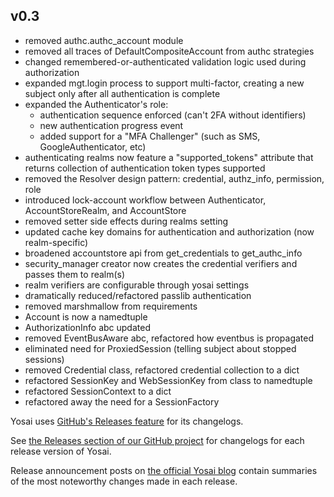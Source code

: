 v0.3
--------------
- removed authc.authc_account module
- removed all traces of DefaultCompositeAccount from authc strategies
- changed remembered-or-authenticated validation logic used during authorization
- expanded mgt.login process to support multi-factor, creating a new subject only
  after all authentication is complete
- expanded the Authenticator's role:
    - authentication sequence enforced (can't 2FA without identifiers)
    - new authentication progress event
    - added support for a "MFA Challenger" (such as SMS, GoogleAuthenticator, etc)
- authenticating realms now feature a "supported_tokens" attribute that returns
  collection of authentication token types supported
- removed the Resolver design pattern:  credential, authz_info, permission, role
- introduced lock-account workflow between Authenticator, AccountStoreRealm, and AccountStore
- removed setter side effects during realms setting
- updated cache key domains for authentication and authorization (now realm-specific)
- broadened accountstore api from get_credentials to get_authc_info
- security_manager creator now creates the credential verifiers and passes them to
  realm(s)
- realm verifiers are configurable through yosai settings
- dramatically reduced/refactored passlib authentication
- removed marshmallow from requirements
- Account is now a namedtuple
- AuthorizationInfo abc updated
- removed EventBusAware abc, refactored how eventbus is propagated
- eliminated need for ProxiedSession (telling subject about stopped sessions)
- removed Credential class, refactored credential collection to a dict
- refactored SessionKey and WebSessionKey from class to namedtuple
- refactored SessionContext to a dict
- refactored away the need for a SessionFactory

Yosai uses [GitHub's Releases feature](https://github.com/blog/1547-release-your-software) for its changelogs.

See [the Releases section of our GitHub project](https://github.com/YosaiProject/yosai/releases) for changelogs for each release version of Yosai.

Release announcement posts on [the official Yosai blog](http://yosaiproject.github.io/yosai) contain summaries of the most noteworthy changes made in each release.
